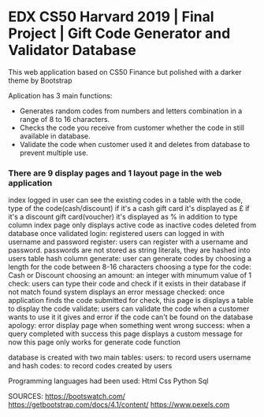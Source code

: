 # EDX CS50 Harvard 2019 | Final Project | Gift Code Generator and Validator Database

This web application based on CS50 Finance but polished with a darker theme by Bootstrap

Aplication has 3 main functions:

* Generates random codes from numbers and letters combination in a range of 8 to 16 characters.
* Checks the code you receive from customer whether the code in still available in database.
* Validate the code when customer used it and deletes from database to prevent multiple use.

### There are 9 display pages and 1 layout page in the web application

index
    logged in user can see the existing codes in a table with the code, type of the code(cash/discount)
    if it's a cash gift card it's displayed as £
    if it's a discount gift card(voucher) it's displayed as % in addition to type column
    index page only displays active code as inactive codes deleted from database once validated
login:
    registered users can logged in with username and password
register:
    users can register with a username and password.
    passwords are not stored as string literals, they are hashed into users table hash column
generate:
    user can generate codes by
        choosing a length for the code between 8-16 characters
        choosing a type for the code: Cash or Discount
        choosing an amount: an integer with minumum value of 1
check:
    users can type their code and check if it exists in their database
    if not match found system displays an error message
checked:
    once application finds the code submitted for check, this page is displays a table to display the code
validate:
    users can validate the code when a customer wants to use it
    it gives and error if the code can't be found on the database
apology:
    error display page when something went wrong
success:
    when a query completed with success this page displays a custom message
    for now this page only works for generate code function

database is created with two main tables:
    users: to record users username and hash
    codes: to record codes created by users

Programming languages had been used:
    Html
    Css
    Python
    Sql

SOURCES:
    https://bootswatch.com/
    https://getbootstrap.com/docs/4.1/content/
    https://www.pexels.com
